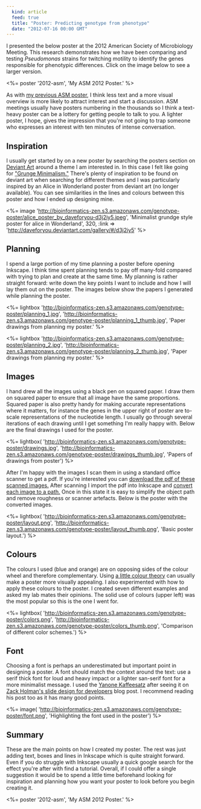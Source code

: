 ```yaml
---
  kind: article
  feed: true
  title: "Poster: Predicting genotype from phenotype"
  date: "2012-07-16 00:00 GMT"
---
```


I presented the below poster at the 2012 American Society of Microbiology
Meeting. This research demonstrates how we have been comparing and testing
_Pseudomonas_ strains for twitching motility to identify the genes responsible
for phenotypic differences. Click on the image below to see a larger version.

<%= poster '2012-asm', 'My ASM 2012 Poster.' %>

As with [my previous ASM poster][previous], I think less text and a more visual
overview is more likely to attract interest and start a discussion. ASM
meetings usually have posters numbering in the thousands so I think a
text-heavy poster can be a lottery for getting people to talk to you. A lighter
poster, I hope, gives the impression that you're not going to trap someone who
expresses an interest with ten minutes of intense conversation.

[previous]: /post/preseting-software-on-a-poster/

## Inspiration

I usually get started by on a new poster by searching the posters section on
[Deviant Art](http://www.deviantart.com/) around a theme I am interested in. In
this case I felt like going for ["Grunge Minimalism."][search] There's plenty
of inspiration to be found on deviant art when searching for different themes
and I was particularly inspired by an Alice in Wonderland poster from deviant art (no longer available). You can see similarities in the lines and colours between
this poster and how I ended up designing mine.

<%= image 'http://bioinformatics-zen.s3.amazonaws.com/genotype-poster/alice_poster_by_daveforyou-d3j2iy5.jpeg', 'Minimalist grundge style poster for alice in Wonderland', 320, :link => 'http://daveforyou.deviantart.com/gallery/#/d3j2iy5' %>

[search]: http://browse.deviantart.com/?qh=&section=&q=minimalism+grunge
[alice]: http://daveforyou.deviantart.com/

## Planning

I spend a large portion of my time planning a poster before opening Inkscape. I
think time spent planning tends to pay off many-fold compared with trying to
plan and create at the same time. My planning is rather straight forward: write
down the key points I want to include and how I will lay them out on the
poster. The images below show the papers I generated while planning the poster.

<%= lightbox 'http://bioinformatics-zen.s3.amazonaws.com/genotype-poster/planning_1.jpg', 'http://bioinformatics-zen.s3.amazonaws.com/genotype-poster/planning_1_thumb.jpg', 'Paper drawings from planning my poster.' %>

<%= lightbox 'http://bioinformatics-zen.s3.amazonaws.com/genotype-poster/planning_2.jpg', 'http://bioinformatics-zen.s3.amazonaws.com/genotype-poster/planning_2_thumb.jpg', 'Paper drawings from planning my poster.' %>

## Images

I hand drew all the images using a black pen on squared paper. I draw them on
squared paper to ensure that all image have the same proportions. Squared paper
is also pretty handy for making accurate representations where it matters, for
instance the genes in the upper right of poster are to-scale representations of
the nucleotide length. I usually go through several iterations of each drawing
until I get something I'm really happy with. Below are the final drawings I
used for the poster.

<%= lightbox( 'http://bioinformatics-zen.s3.amazonaws.com/genotype-poster/drawings.jpg', 'http://bioinformatics-zen.s3.amazonaws.com/genotype-poster/drawings_thumb.jpg', 'Papers of drawings from poster') %>

After I'm happy with the images I scan them in using a standard office scanner
to get a pdf. If you're interested you can [download the pdf of these scanned
images.][originals] After scanning I import the pdf into Inkscape and [convert
each image to a path.][convert] Once in this state it is easy to simplify the
object path and remove roughness or scanner artefacts. Below is the poster with
the converted images.

[originals]: http://bioinformatics-zen.s3.amazonaws.com/genotype-poster/originals.pdf

<%= lightbox(
'http://bioinformatics-zen.s3.amazonaws.com/genotype-poster/layout.png',
'http://bioinformatics-zen.s3.amazonaws.com/genotype-poster/layout_thumb.png',
'Basic poster layout.') %>

[convert]: http://inkscape.org/doc/tracing/tutorial-tracing.html

## Colours

The colours I used (blue and orange) are on opposing sides of the colour wheel
and therefore complementary. Using [a little colour theory][colour] can usually
make a poster more visually appealing. I also experimented with how to apply
these colours to the poster. I created seven different examples and asked my lab
mates their opinions. The solid use of colours (upper left) was the most popular
so this is the one I went for.

[colour]: http://www.colormatters.com/color-and-design/basic-color-theory

<%= lightbox(
'http://bioinformatics-zen.s3.amazonaws.com/genotype-poster/colors.png',
'http://bioinformatics-zen.s3.amazonaws.com/genotype-poster/colors_thumb.png',
'Comparison of different color schemes.') %>

## Font

Choosing a font is perhaps an underestimated but important point in designing a
poster. A font should match the context around the text: use a serif thick font
for loud and heavy impact or a lighter san-serif font for a more minimalist
message. I used the [Yanone Kaffeesatz][font] after seeing it on [Zack Holman's
slide design for developers][zack] blog post. I recommend reading his post too
as it has many good points.

<%= image(
'http://bioinformatics-zen.s3.amazonaws.com/genotype-poster/font.png',
'Highlighting the font used in the poster') %>

[font]: http://www.yanone.de/typedesign/kaffeesatz/
[zack]: http://zachholman.com/posts/slide-design-for-developers/

## Summary

These are the main points on how I created my poster. The rest was just adding
text, boxes and lines in Inkscape which is quite straight forward. Even if you
do struggle with Inkscape usually a quick google search for the effect you're
after with find a tutorial. Overall, if I could offer a single suggestion it
would be to spend a little time beforehand looking for inspiration and planning
how you want your poster to look before you begin creating it.

<%= poster '2012-asm', 'My ASM 2012 Poster.' %>
